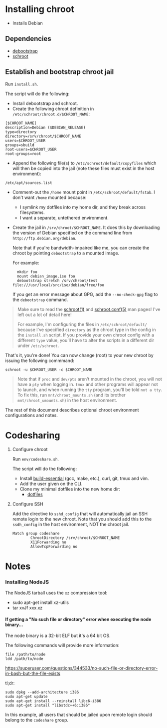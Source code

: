 # Installing chroot

- Installs Debian

## Dependencies

- [debootstrap]
- [schroot]

## Establish and bootstrap chroot jail

Run `install.sh`.

The script will do the following:

- Install debootstrap and schroot.
- Create the following chroot definition in `/etc/schroot/chroot.d/$CHROOT_NAME`:

```
[$CHROOT_NAME]
description=Debian ($DEBIAN_RELEASE)
type=directory
directory=/srv/chroot/$CHROOT_NAME
users=$CHROOT_USER
groups=sbuild
root-users=$CHROOT_USER
root-groups=root
```

- Append the following file(s) to `/etc/schroot/default/copyfiles` which will then be copied into the jail (note these files must exist in the host environment):

```
/etc/apt/sources.list
```

- Comment-out the `/home` mount point in `/etc/schroot/default/fstab`. I don't want `/home` mounted because:
    + I symlink my dotfiles into my home dir, and they break across filesystems.
    + I want a separate, untethered environment.

- Create the jail in `/srv/chroot/$CHROOT_NAME`. It does this by downloading the version of Debian specified on the command line from `http://ftp.debian.org/debian`.

    Note that if you're bandwidth-impaired like me, you can create the chroot by pointing `debootstrap` to a mounted image.

    For example:

        mkdir foo
        mount debian_image.iso foo
        debootstrap stretch /srv/chroot/test file:///usr/local/src/iso/debian/free/foo

    If you get an error message about GPG, add the `--no-check-gpg` flag to the `debootstrap` command.

> Make sure to read the [schroot(1)] and [schroot.conf(5)] man pages!  I've left out a lot of detail here!
>
> For example, I'm configuring the files in `/etc/schroot/default/` because I've specified `directory` as the chroot type in the config in the `install.sh` script. If you provide your own chroot config with a different `type` value, you'll have to alter the scripts in a different dir under `/etc/schroot`.

That's it, you're done!  You can now change (root) to your new chroot by issuing the following commmand:

    schroot -u $CHROOT_USER -c $CHROOT_NAME

> Note that if `proc` and `dev/pts` aren't mounted in the chroot, you will not have a `pty` when logging in.  `tmux` and other programs will appear not to launch, and when running the `tty` program, you'll be told `not a tty`.
> To fix this, run `mnt/chroot_mounts.sh` (and its brother `mnt/chroot_umounts.sh`) in the host environment.

The rest of this document describes optional chroot environment configurations and notes.

# Codesharing

1. Configure chroot

    Run `env/codeshare.sh`.

    The script will do the following:

    - Install [build-essential] (gcc, make, etc.), curl, git, tmux and vim.
    - Add the user given on the CLI.
    - Clone my minimal dotfiles into the new home dir:
        + [dotfiles]

2. Configure SSH

    Add the directive to `sshd_config` that will automatically jail an SSH remote login to the new chroot. Note that you should add this to the `ssdh_config` in the host environment, NOT the chroot jail.

    ```
    Match group codeshare
            ChrootDirectory /srv/chroot/$CHROOT_NAME
            X11Forwarding no
            AllowTcpForwarding no
    ```

# Notes

### Installing NodeJS

The NodeJS tarball uses the `xz` compression tool:

- sudo apt-get install xz-utils
- tar xvJf xxx.xz

#### If getting a "No such file or directory" error when executing the node binary...

The node binary is a 32-bit ELF but it's a 64 bit OS.

The following commands will provide more information:

```
file /path/to/node
ldd /path/to/node
```

https://superuser.com/questions/344533/no-such-file-or-directory-error-in-bash-but-the-file-exists

tl;dr:

```
sudo dpkg --add-architecture i386
sudo apt-get update
sudo apt-get install --reinstall libc6-i386
sudo apt-get install "libstdc++6:i386"
```

In this example, all users that should be jailed upon remote login should belong to the `codeshare` group.

[debootstrap]: https://packages.debian.org/stretch/debootstrap
[schroot]: https://packages.debian.org/stretch/schroot
[schroot(1)]: https://manpages.debian.org/stretch/schroot/schroot.1.en.html
[schroot.conf(5)]: https://manpages.debian.org/stretch/schroot/schroot.conf.5.en.html
[build-essential]: https://packages.debian.org/stretch/build-essential
[dotfiles]: https://github.com/btoll/dotfiles/tree/master/minimal

